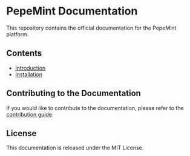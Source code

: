 # PepeMint Documentation

This repository contains the official documentation for the PepeMint platform.

## Contents

- [Introduction](Introduction_PepeMint.md)
- [Installation](Installing_PepeMint.md)

## Contributing to the Documentation

If you would like to contribute to the documentation, please refer to the [contribution guide](CONTRIBUTING.md).

## License

This documentation is released under the MIT License.
